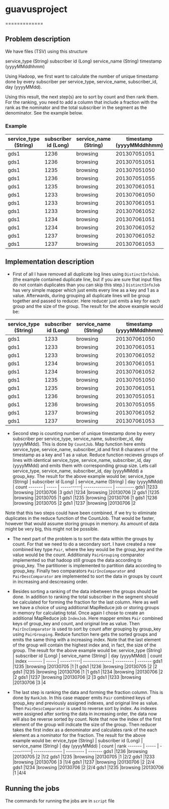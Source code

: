 # guavusproject
=============
## Problem description 
We have files (TSV) using this structure 
 
service_type (String) subscriber id (Long) service_name (String) timestamp (yyyyMMddhhmm) 
 
Using Hadoop, we first want to calculate the number of unique timestamp done by every 
subscriber per service_type, service_name, subscriber_id, day (yyyyMMdd). 
 
Using this result, the next step(s) are to sort by count and then rank them. For the ranking, you 
need to add a column that include a fraction with the rank as the nominator and the total 
subscriber in the segment as the denominator. See the example below.
### Example
service_type (String) | subscriber id (Long) | service_name (String) | timestamp (yyyyMMddhhmm) 
------- | ----- | ----------| --------------
gds1	|1236	|browsing	|201307051051
gds1	|1236	|browsing	|201307051051
gds1	|1235	|browsing	|201307051050
gds1	|1236	|browsing	|201307051055
gds1	|1235	|browsing	|201307061051
gds1	|1233	|browsing	|201307061050
gds1	|1233	|browsing	|201307061051
gds1	|1233	|browsing	|201307061052
gds1	|1234	|browsing	|201307061051
gds1	|1234	|browsing	|201307061052
gds1	|1237	|browsing	|201307061052
gds1	|1237	|browsing	|201307061053

## Implementation description
* First of all I have removed all duplicate log lines using <code>DistinctInfoJob</code>. (the example contained duplicate line, but if you are sure that input files do not contain duplicates than you can skip this step.)
<code>DistinctInfoJob</code> has very simple mapper which just emits every line as a key and 1 as a value. Afterwards, during grouping all duplicate lines will be group together and passed to reducer. Here reducer just emits a key for each group and the size of the group.
The result for the above example would be:

service_type (String) | subscriber id (Long) | service_name (String) | timestamp (yyyyMMddhhmm) | duplicate count
------- | ----- | ----------| -------------- | ---------
gds1	|1233	|browsing	|201307061050	|1
gds1	|1233	|browsing	|201307061051	|1
gds1	|1233	|browsing	|201307061052	|1
gds1	|1234	|browsing	|201307061051	|1
gds1	|1234	|browsing	|201307061052	|1
gds1	|1235	|browsing	|201307051050	|1
gds1	|1235	|browsing	|201307061051	|1
gds1	|1236	|browsing	|201307051051	|2
gds1	|1236	|browsing	|201307051055	|1
gds1	|1237	|browsing	|201307061052	|1
gds1	|1237	|browsing	|201307061053	|1

* Second step is counting number of unique timestamp done by every subscriber per service_type, service_name, subscriber_id, day (yyyyMMdd). This is done by <code>CountJob</code>. Map function here emits service_type, service_name, subscriber_id and first 8 charaters of the timestamp as a key and 1 as a value. Reduce function recieves groups of lines with identical service_type, service_name, subscriber_id, day (yyyyMMdd) and emits them with corresponding group size. Lets call service_type, service_name, subscriber_id, day (yyyyMMdd) a group_key.
The result for the above example would be:
service_type (String) | subscriber id (Long) | service_name (String) | day (yyyyMMdd) | count
------- | ----- | ----------| -------------- | ---------
gds1	|1233	|browsing	|20130706	|3
gds1	|1234	|browsing	|20130706	|2
gds1	|1235	|browsing	|20130705	|1
gds1	|1235	|browsing	|20130706	|1
gds1	|1236	|browsing	|20130705	|2
gds1	|1237	|browsing	|20130706	|2

Note that this two steps could have been combined, if we try to eliminate duplicates in the reduce function of the CountJob. That would be faster, however that would assume storing groups in memory. As amount of data might be very big, this might not be possible.

* The next part of the problem is to sort the data within the groups by count. For that we need to do a secondary sort. I have created a new combined key type <code>Pair</code>, where the key would be the group_key and the value would be the count. Additionaly <code>PairGrouping</code> comparator implemented so that hadoop still groups the data according to group_key. The <PairPartitioning> partitioner is implemented to partition data according to group_key. Finally two comparators <code>PairIncComparator</code> and <code>PairDescComparator</code> are implemented to sort the data in groups by count in increasing and descreasing order.

* Besides sorting a ranking of the data inbetween the groups should be done. In addition to ranking the total subscriber in the segment should be calculated for forming the fraction for the last column. Here as well we have a choice of using additional MapReduce job or storing groups in memory for calculating total. Once again I chose to create an additional MapReduce job <code>IndexJob</code>. Here mapper emites <code>Pair</code> combined keys of group_key and count, and original line as value. Then <code>PairIncComparator</code> is used to sort by count after grouping by group_key using <code>PairGrouping</code>. Reduce function here gets the sorted groups and emits the same thing with a increasing index. Note that the last element of the group will contain the highest index and, in fact, the size of the group.
The result for the above example would be:
service_type (String) | subscriber id (Long) | service_name (String) | day (yyyyMMdd) | count |  index
------- | ----- | ----------| -------------- | --------- | -------
gds1	|1235	|browsing	|20130705	|1	|1
gds1	|1236	|browsing	|20130705	|2	|2
gds1	|1235	|browsing	|20130706	|1	|1
gds1	|1234	|browsing	|20130706	|2	|2
gds1	|1237	|browsing	|20130706	|2	|3
gds1	|1233	|browsing	|20130706	|3	|4

* The last step is ranking the data and forming the fraction column. This is done by <code>RankJob</code>. In this case mapper emits <code>Pair</code> combined keys of group_key and previously assigned indexes, and original line as value. Then <code>PairDescComparator</code> is used to reverse sort by index. As indexes were assigned after sorting the data in increasing order, the data now will also be reverse sorted by count. Note that now the index of the first element of the group will indicate the size of the group. Then reducer takes the first index as a denominator  and calculates rank of the each element as a nominator for the
fraction. 
The result for the above example would be:
ervice_type (String) | subscriber id (Long) | service_name (String) | day (yyyyMMdd) | count |  rank
------- | ----- | ----------| -------------- | --------- | -------
gds1	|1236	|browsing	|20130705	|2	|1/2
gds1	|1235	|browsing	|20130705	|1	|2/2
gds1	|1233	|browsing	|20130706	|3	|1/4
gds1	|1237	|browsing	|20130706	|2	|2/4
gds1	|1234	|browsing	|20130706	|2	|2/4
gds1	|1235	|browsing	|20130706	|1	|4/4

## Running the jobs
The commands for running the jobs are in <code>script</code> file